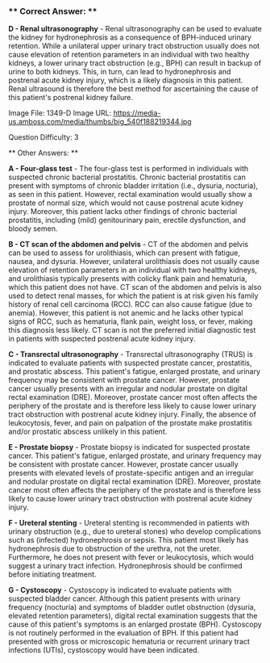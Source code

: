 ### ** Correct Answer: **

**D - Renal ultrasonography** - Renal ultrasonography can be used to evaluate the kidney for hydronephrosis as a consequence of BPH-induced urinary retention. While a unilateral upper urinary tract obstruction usually does not cause elevation of retention parameters in an individual with two healthy kidneys, a lower urinary tract obstruction (e.g., BPH) can result in backup of urine to both kidneys. This, in turn, can lead to hydronephrosis and postrenal acute kidney injury, which is a likely diagnosis in this patient. Renal ultrasound is therefore the best method for ascertaining the cause of this patient's postrenal kidney failure.

Image File: 1349-D
Image URL: https://media-us.amboss.com/media/thumbs/big_540f188219344.jpg

Question Difficulty: 3

** Other Answers: **

**A - Four-glass test** - The four-glass test is performed in individuals with suspected chronic bacterial prostatitis. Chronic bacterial prostatitis can present with symptoms of chronic bladder irritation (i.e., dysuria, nocturia), as seen in this patient. However, rectal examination would usually show a prostate of normal size, which would not cause postrenal acute kidney injury. Moreover, this patient lacks other findings of chronic bacterial prostatitis, including (mild) genitourinary pain, erectile dysfunction, and bloody semen.

**B - CT scan of the abdomen and pelvis** - CT of the abdomen and pelvis can be used to assess for urolithiasis, which can present with fatigue, nausea, and dysuria. However, unilateral urolithiasis does not usually cause elevation of retention parameters in an individual with two healthy kidneys, and urolithiasis typically presents with colicky flank pain and hematuria, which this patient does not have. CT scan of the abdomen and pelvis is also used to detect renal masses, for which the patient is at risk given his family history of renal cell carcinoma (RCC). RCC can also cause fatigue (due to anemia). However, this patient is not anemic and he lacks other typical signs of RCC, such as hematuria, flank pain, weight loss, or fever, making this diagnosis less likely. CT scan is not the preferred initial diagnostic test in patients with suspected postrenal acute kidney injury.

**C - Transrectal ultrasonography** - Transrectal ultrasonography (TRUS) is indicated to evaluate patients with suspected prostate cancer, prostatitis, and prostatic abscess. This patient's fatigue, enlarged prostate, and urinary frequency may be consistent with prostate cancer. However, prostate cancer usually presents with an irregular and nodular prostate on digital rectal examination (DRE). Moreover, prostate cancer most often affects the periphery of the prostate and is therefore less likely to cause lower urinary tract obstruction with postrenal acute kidney injury. Finally, the absence of leukocytosis, fever, and pain on palpation of the prostate make prostatitis and/or prostatic abscess unlikely in this patient.

**E - Prostate biopsy** - Prostate biopsy is indicated for suspected prostate cancer. This patient's fatigue, enlarged prostate, and urinary frequency may be consistent with prostate cancer. However, prostate cancer usually presents with elevated levels of prostate-specific antigen and an irregular and nodular prostate on digital rectal examination (DRE). Moreover, prostate cancer most often affects the periphery of the prostate and is therefore less likely to cause lower urinary tract obstruction with postrenal acute kidney injury.

**F - Ureteral stenting** - Ureteral stenting is recommended in patients with urinary obstruction (e.g., due to ureteral stones) who develop complications such as (infected) hydronephrosis or sepsis. This patient most likely has hydronephrosis due to obstruction of the urethra, not the ureter. Furthermore, he does not present with fever or leukocytosis, which would suggest a urinary tract infection. Hydronephrosis should be confirmed before initiating treatment.

**G - Cystoscopy** - Cystoscopy is indicated to evaluate patients with suspected bladder cancer. Although this patient presents with urinary frequency (nocturia) and symptoms of bladder outlet obstruction (dysuria, elevated retention parameters), digital rectal examination suggests that the cause of this patient's symptoms is an enlarged prostate (BPH). Cystoscopy is not routinely performed in the evaluation of BPH. If this patient had presented with gross or microscopic hematuria or recurrent urinary tract infections (UTIs), cystoscopy would have been indicated.


